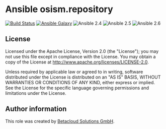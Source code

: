 # Ansible osism.repository

[![Build Status](https://travis-ci.org/osism/ansible-repository.svg?branch=master)](https://travis-ci.org/osism/ansible-repository)
[![Ansible Galaxy](https://img.shields.io/badge/Ansible%20Galaxy-osism.repository-blue.svg)](https://galaxy.ansible.com/osism/repository/)
![Ansible 2.4](https://img.shields.io/badge/Ansible-2.4-green.png?style=flat)
![Ansible 2.5](https://img.shields.io/badge/Ansible-2.5-green.png?style=flat)
![Ansible 2.6](https://img.shields.io/badge/Ansible-2.6-green.png?style=flat)

License
-------

Licensed under the Apache License, Version 2.0 (the "License");
you may not use this file except in compliance with the License.
You may obtain a copy of the License at http://www.apache.org/licenses/LICENSE-2.0.

Unless required by applicable law or agreed to in writing, software
distributed under the License is distributed on an "AS IS" BASIS,
WITHOUT WARRANTIES OR CONDITIONS OF ANY KIND, either express or implied.
See the License for the specific language governing permissions and
limitations under the License.

Author information
------------------

This role was created by [Betacloud Solutions GmbH](https://www.betacloud-solutions.de).

